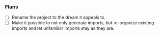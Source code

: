 ### Plans

- [ ] Rename the project to the dream it appeals to.
- [ ] Make it possible to not only generate imports, but re-organize existing imports and let unfamiliar imports stay as they are.
